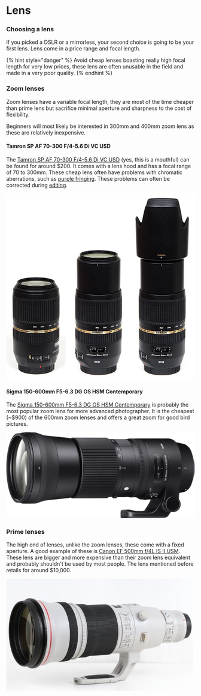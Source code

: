 # Lens

### Choosing a lens

If you picked a DSLR or a mirrorless, your second choice is going to be your first lens. Lens come in a price range and focal length.

{% hint style="danger" %}
Avoid cheap lenses boasting really high focal length for very low prices, these lens are often unusable in the field and made in a very poor quality.
{% endhint %}

### Zoom lenses

Zoom lenses have a variable focal length, they are most of the time cheaper than prime lens but sacrifice minimal aperture and sharpness to the cost of flexibility.

Beginners will most likely be interested in 300mm and 400mm zoom lens as these are relatively inexpensive. 

####  Tamron SP AF 70-300 F/4-5.6 Di VC USD

The [Tamron SP AF 70-300 F/4-5.6 Di VC USD](https://www.tamron.eu/lenses/sp-af-70-300-f4-56-di-vc-usd/) \(yes, this is a mouthful\) can be found for around $200. It comes with a lens hood and has a focal range of 70 to 300mm. These cheap lens often have problems with chromatic aberrations, such as [purple fringing](https://en.wikipedia.org/wiki/Purple_fringing). These problems can often be corrected during [editing](../editing/editing.md).

![ Tamron SP AF 70-300 F/4-5.6 Di VC USD](../.gitbook/assets/tamron300.jpg)

#### Sigma 150-600mm F5-6.3 DG OS HSM Contemporary

The [Sigma 150-600mm F5-6.3 DG OS HSM Contemporary](https://www.sigma-global.com/en/lenses/c015_150_600_5_63/) is probably the most popular zoom lens for more advanced photographer. It is the cheapest \(~$900\) of the 600mm zoom lenses and offers a great zoom for good bird pictures.

![ Sigma 150-600mm F5-6.3 DG OS HSM Contemporary](../.gitbook/assets/sigma600.jpg)

### Prime lenses

The high end of lenses, unlike the zoom lenses, these come with a fixed aperture. A good example of these is [Canon EF 500mm f/4L IS II USM](https://store.canon.co.uk/canon-ef-500mm-f-4l-is-ii-usm-lens/5124B005/). These lens are bigger and more expensive than their zoom lens equivalent and probably shouldn't be used by most people. The lens mentioned before retails for around $10,000.

![ Canon EF 500mm f/4L IS II USM](../.gitbook/assets/canon500.jpeg)

